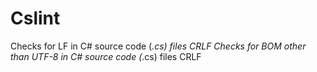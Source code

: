 # Cslint
Checks for LF in C# source code (*.cs) files CRLF
Checks for BOM other than UTF-8 in C# source code (*.cs) files CRLF
